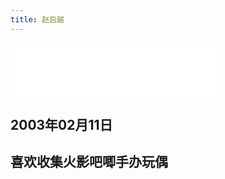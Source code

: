 ```yaml
---
title: 赵启越
---
```


<iframe frameborder="no" border="0" marginwidth="0" marginheight="0" width=330 height=86 src="//music.163.com/outchain/player?type=2&id=2041799838&auto=1&height=66"></iframe>

<h2 text-align="center">
    2003年02月11日
<h2>
<h2 text-align="center">
    喜欢收集火影吧唧手办玩偶
<h2>